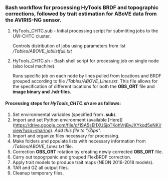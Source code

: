 ### Bash workflow for processing HyTools BRDF and topographic corrections, followed by trait estimation for ABoVE data from the AVIRIS-NG sensor.

1. HyTools_CHTC.sub - Initial processing script for submitting jobs to the UW-CHTC cluster.

   Controls distribution of jobs using parameters from list */Tables/ABOVE_joblistfull.txt*
   
2. HyTools_CHTC.sh - Bash shell script for processing job on single node (also local machine).

   Runs specific job on each node by lines pulled from locations and BRDF grouped according to file */Tables/ABOVE_Lines.txt*.  This file allows for the specification of different locations for both the **OBS_ORT** file and **image binary and .hdr files**.

#### Processing steps for *HyTools_CHTC.sh* are as follows:

1. Set environmental variables (specified from **.sub**).
2. Import and set Python environment (available [Here])(https://drive.google.com/file/d/1SA5sEl1XUSjpTKohVrjByJXYkqd5eNKi/view?usp=sharing). *Add this file to "/Zips"*.
3. Import and organize files necessary for processing.
4. Make folders and populate lists with necessary information from */Tables/ABOVE_Lines.txt* file.
5. Correction **OBS_ORT** rotation by creating newly corrected **OBS_ORT** file.
6. Carry out topogrpahic and grouped FlexBRDF correction.
7. Apply trait models to produce trait maps (NEON 2016-2018 models).
8. TAR and GZ all output files.
9. Cleanup temporary files.

